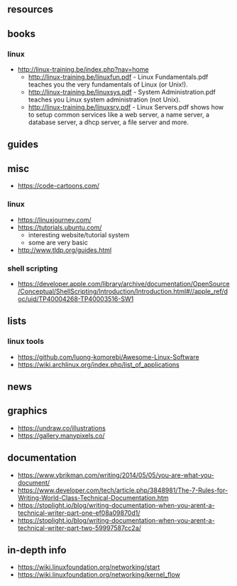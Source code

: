 ## resources

## books
### linux
- http://linux-training.be/index.php?nav=home
    - http://linux-training.be/linuxfun.pdf - Linux Fundamentals.pdf teaches you the very fundamentals of Linux (or Unix!).
    - http://linux-training.be/linuxsys.pdf - System Administration.pdf teaches you Linux system administration (not Unix).
    - http://linux-training.be/linuxsrv.pdf - Linux Servers.pdf shows how to setup common services like a web server, a name server, a database server, a dhcp server, a file server and more.
    

## guides

## misc
- https://code-cartoons.com/ 

### linux
- https://linuxjourney.com/
- https://tutorials.ubuntu.com/
    - interesting website/tutorial system
    - some are very basic
- http://www.tldp.org/guides.html

### shell scripting
- https://developer.apple.com/library/archive/documentation/OpenSource/Conceptual/ShellScripting/Introduction/Introduction.html#//apple_ref/doc/uid/TP40004268-TP40003516-SW1


## lists
### linux tools
- https://github.com/luong-komorebi/Awesome-Linux-Software
- https://wiki.archlinux.org/index.php/list_of_applications

## news

## graphics
- https://undraw.co/illustrations
- https://gallery.manypixels.co/

## documentation
- https://www.ybrikman.com/writing/2014/05/05/you-are-what-you-document/
- https://www.developer.com/tech/article.php/3848981/The-7-Rules-for-Writing-World-Class-Technical-Documentation.htm
- https://stoplight.io/blog/writing-documentation-when-you-arent-a-technical-writer-part-one-ef08a09870d1/
- https://stoplight.io/blog/writing-documentation-when-you-arent-a-technical-writer-part-two-59997587cc2a/

## in-depth info
- https://wiki.linuxfoundation.org/networking/start
- https://wiki.linuxfoundation.org/networking/kernel_flow